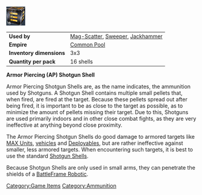 ![](images/Apshotgunshell.jpg "Apshotgunshell.jpg")

|                          |                                                                                   |
| ------------------------ | --------------------------------------------------------------------------------- |
| **Used by**              | [Mag-Scatter](../weapons/Mag-Scatter.md), [Sweeper](../weapons/Sweeper.md), [Jackhammer](../weapons/Jackhammer.md) |
| **Empire**               | [Common Pool](../terminology/Common_Pool.md)                                                     |
| **Inventory dimensions** | 3x3                                                                               |
| **Quantity per pack**    | 16 shells                                                                         |

**Armor Piercing (AP) Shotgun Shell**

Armor Piercing Shotgun Shells are, as the name indicates, the ammunition
used by Shotguns. A Shotgun Shell contains multiple small pellets that,
when fired, are fired at the target. Because these pellets spread out
after being fired, it is important to be as close to the target as
possible, as to minimize the amount of pellets missing their target. Due
to this, Shotguns are used primarily indoors and in other close combat
fights, as they are very ineffective at anything beyond close proximity.

The Armor Piercing Shotgun Shells do good damage to armored targets like
[MAX Units](../items/Mechanized_Assault_Exo-Suit.md), [vehicles](../vehicles/Vehicle.md) and
[Deployables](../weapons/Adaptive_Construction_Engine.md), but are rather
ineffective against smaller, less armored targets. When encountering
such targets, it is best to use the standard [Shotgun
Shells](Shotgun_Shell.md).

Because Shotgun Shells are only used in small arms, they can penetrate
the shields of a [BattleFrame Robotic](../vehicles/BattleFrame_Robotics.md).

[Category:Game Items](../Category:Game_Items.md)
[Category:Ammunition](../Category:Ammunition.md)
